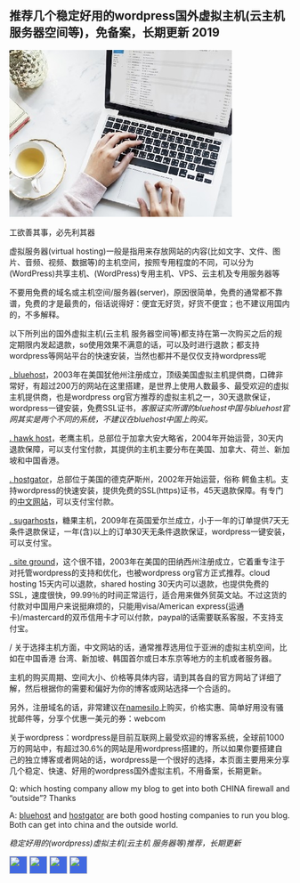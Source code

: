 ## 推荐几个稳定好用的wordpress国外虚拟主机(云主机 服务器空间等)，免备案，长期更新 2019

![2019年wordpress博客主机推荐，免备案主机，wordpress网站，国外wordpress主机推荐，香港虚拟主机，美国主机，稳定好用的wordpress虚拟主机 网站主机推荐 好用的国外主机空间](https://raw.githubusercontent.com/tophosting/tophosting.github.io/master/img/best-wordpress-hosting-providers.jpg "好用的wordpress虚拟主机")

工欲善其事，必先利其器

虚拟服务器(virtual hosting)一般是指用来存放网站的内容(比如文字、文件、图片、音频、视频、数据等)的主机空间，按照专用程度的不同，可以分为(WordPress)共享主机、(WordPress)专用主机、VPS、云主机及专用服务器等

不要用免费的域名或主机空间/服务器(server)，原因很简单，免费的通常都不靠谱，免费的才是最贵的，俗话说得好：便宜无好货，好货不便宜；也不建议用国内的，不多解释。

以下所列出的国外虚拟主机(云主机 服务器空间等)都支持在第一次购买之后的规定期限内发起退款，so使用效果不满意的话，可以及时进行退款；都支持wordpress等网站平台的快速安装，当然也都并不是仅仅支持wordpress呢

[. bluehost](https://www.bluehost.com/track/ykq/)，2003年在美国犹他州注册成立，顶级美国虚拟主机提供商，口碑非常好，有超过200万的网站在这里搭建，是世界上使用人数最多、最受欢迎的虚拟主机提供商，也是wordpress org官方推荐的虚拟主机之一，30天退款保证，wordpress一键安装，免费SSL证书，*客服证实所谓的bluehost中国与bluehost官网其实是两个不同的系统，不建议在bluehost中国上购买。*

[. hawk host](https://my.hawkhost.com/aff.php?aff=12414)，老鹰主机，总部位于加拿大安大略省，2004年开始运营，30天内退款保障，可以支付宝付款，其提供的主机主要分布在美国、加拿大、荷兰、新加坡和中国香港。

[. hostgator](https://partners.hostgator.com/KBOoA)，总部位于美国的德克萨斯州，2002年开始运营，俗称 鳄鱼主机。支持wordpress的快速安装，提供免费的SSL(https)证书，45天退款保障。有专门的[中文网站](https://partners.hostgator.com/9Vnb0)，可以支付宝付款。

[. sugarhosts](https://www.sugarhosts.com/members/aff.php?aff=3080)，糖果主机，2009年在英国爱尔兰成立，小于一年的订单提供7天无条件退款保证，一年(含)以上的订单30天无条件退款保证，wordpress一键安装，可以支付宝。

[. site ground](https://www.siteground.com/index.htm?afcode=d374ff711fd59832e23687367eb84f3c)，这个很不错，2003年在美国的田纳西州注册成立，它着重专注于对托管wordpress的支持和优化，也被wordpress org官方正式推荐。cloud hosting 15天内可以退款，shared hosting 30天内可以退款，也提供免费的SSL，速度很快，99.99％的时间正常运行，适合用来做外贸英文站。不过这货的付款对中国用户来说挺麻烦的，只能用visa/American express(运通卡)/mastercard的双币信用卡才可以付款，paypal的话需要联系客服，不支持支付宝。

/
关于选择主机方面，中文网站的话，通常推荐选用位于亚洲的虚拟主机空间，比如在中国香港 台湾、新加坡、韩国首尔或日本东京等地方的主机或者服务器。

主机的购买周期、空间大小、价格等具体内容，请到其各自的官方网站了详细了解，然后根据你的需要和偏好为你的博客或网站选择一个合适的。

另外，注册域名的话，非常建议在[namesilo](https://www.namesilo.com/?rid=adf2827hj)上购买，价格实惠、简单好用没有骚扰邮件等，分享个优惠一美元的券：webcom

关于wordpress：wordpress是目前互联网上最受欢迎的博客系统，全球前1000万的网站中，有超过30.6%的网站是用wordpress搭建的，所以如果你要搭建自己的独立博客或者网站的话，wordpress是一个很好的选择，本页面主要用来分享几个稳定、快速、好用的wordpress国外虚拟主机，不用备案，长期更新。

Q: which hosting company allow my blog to get into both CHINA firewall and “outside”? Thanks

A: [bluehost](https://www.bluehost.com/track/ykq/) and [hostgator](https://partners.hostgator.com/KBOoA) are both good hosting companies to run you blog. Both can get into china and the outside world.

*稳定好用的(wordpress)虚拟主机(云主机 服务器等)推荐，长期更新*


<!-- AddToAny BEGIN -->
<div>
<a href="https://www.addtoany.com/share#url=https%3A%2F%2Ftophosting.github.io&amp;title=" target="_blank"><img src="https://static.addtoany.com/buttons/a2a.svg" width="32" height="32" style="background-color:royalblue"></a>
<a href="https://www.addtoany.com/add_to/facebook?linkurl=https%3A%2F%2Ftophosting.github.io&amp;linkname=" target="_blank"><img src="https://static.addtoany.com/buttons/facebook.svg" width="32" height="32" style="background-color:royalblue"></a>
<a href="https://www.addtoany.com/add_to/twitter?linkurl=https%3A%2F%2Ftophosting.github.io&amp;linkname=" target="_blank"><img src="https://static.addtoany.com/buttons/twitter.svg" width="32" height="32" style="background-color:royalblue"></a>
<a href="https://www.addtoany.com/add_to/email?linkurl=https%3A%2F%2Ftophosting.github.io&amp;linkname=" target="_blank"><img src="https://static.addtoany.com/buttons/email.svg" width="32" height="32" style="background-color:royalblue"></a>
</div>
<!-- AddToAny END -->
